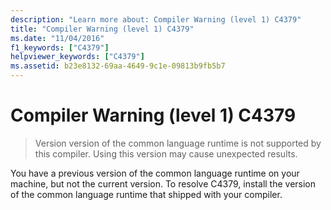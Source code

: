 ```yaml
---
description: "Learn more about: Compiler Warning (level 1) C4379"
title: "Compiler Warning (level 1) C4379"
ms.date: "11/04/2016"
f1_keywords: ["C4379"]
helpviewer_keywords: ["C4379"]
ms.assetid: b23e8132-69aa-4649-9c1e-09813b9fb5b7
---
```

# Compiler Warning (level 1) C4379

> Version version of the common language runtime is not supported by this compiler. Using this version may cause unexpected results.

You have a previous version of the common language runtime on your machine, but not the current version. To resolve C4379, install the version of the common language runtime that shipped with your compiler.
